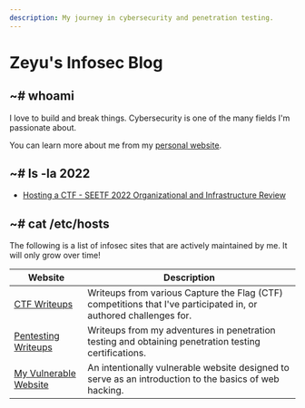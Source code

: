 ```yaml
---
description: My journey in cybersecurity and penetration testing.
---
```


# Zeyu's Infosec Blog

## \~# whoami

I love to build and break things. Cybersecurity is one of the many fields I'm passionate about.

You can learn more about me from my [personal website](https://www.zeyu2001.com/).

## \~# ls -la 2022

* [Hosting a CTF - SEETF 2022 Organizational and Infrastructure Review](2022/hosting-a-ctf-seetf-2022-organizational-and-infrastructure-review.md)

## \~# cat /etc/hosts

The following is a list of infosec sites that are actively maintained by me. It will only grow over time!

| Website                                                 | Description                                                                                                      |
| ------------------------------------------------------- | ---------------------------------------------------------------------------------------------------------------- |
| [CTF Writeups](https://ctf.zeyu2001.com/)               | Writeups from various Capture the Flag (CTF) competitions that I've participated in, or authored challenges for. |
| [Pentesting Writeups](https://pentesting.zeyu2001.com/) | Writeups from my adventures in penetration testing and obtaining penetration testing certifications.             |
| [My Vulnerable Website](https://learn.zeyu2001.com/)    | An intentionally vulnerable website designed to serve as an introduction to the basics of web hacking.           |
